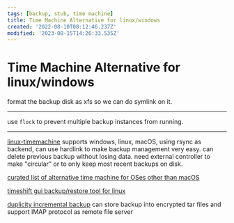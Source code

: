```yaml
---
tags: [backup, stub, time machine]
title: Time Machine Alternative for linux/windows
created: '2022-08-10T08:12:46.237Z'
modified: '2023-08-15T14:26:33.535Z'
---
```


# Time Machine Alternative for linux/windows

format the backup disk as xfs so we can do symlink on it.

----

use `flock` to prevent multiple backup instances from running.

----

[linux-timemachine](https://github.com/cytopia/linux-timemachine#star-features) supports windows, linux, macOS, using rsync as backend, can use hardlink to make backup management very easy. can delete previous backup without losing data. need external controller to make "circular" or to only keep most recent backups on disk.

[curated list of alternative time machine for OSes other than macOS](https://alternativeto.net/software/time-machine/?platform=linux&p=2)

[timeshift gui backup/restore tool for linux](https://alternativeto.net/software/timeshift/about/)

[duplicity incremental backup](https://duplicity.gitlab.io/) can store backup into encrypted tar files and support IMAP protocol as remote file server


